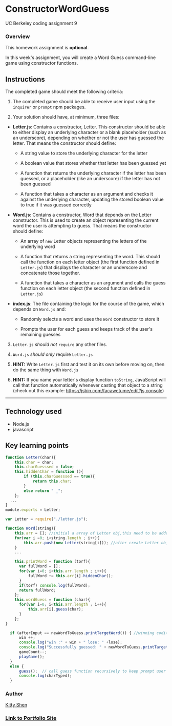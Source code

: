 # ConstructorWordGuess
UC Berkeley coding assignment 9

### Overview

This homework assignment is **optional**.

In this week's assignment, you will create a Word Guess command-line game using constructor functions.


## Instructions

The completed game should meet the following criteria:

1. The completed game should be able to receive user input using the `inquirer` or `prompt` npm packages.

2. Your solution should have, at minimum, three files:

* **Letter.js**: Contains a constructor, Letter. This constructor should be able to either display an underlying character or a blank placeholder (such as an underscore), depending on whether or not the user has guessed the letter. That means the constructor should define:

  * A string value to store the underlying character for the letter

  * A boolean value that stores whether that letter has been guessed yet

  * A function that returns the underlying character if the letter has been guessed, or a placeholder (like an underscore) if the letter has not been guessed

  * A function that takes a character as an argument and checks it against the underlying character, updating the stored boolean value to true if it was guessed correctly

* **Word.js**: Contains a constructor, Word that depends on the Letter constructor. This is used to create an object representing the current word the user is attempting to guess. That means the constructor should define:

  * An array of `new` Letter objects representing the letters of the underlying word

  * A function that returns a string representing the word. This should call the function on each letter object (the first function defined in `Letter.js`) that displays the character or an underscore and concatenate those together.

  * A function that takes a character as an argument and calls the guess function on each letter object (the second function defined in `Letter.js`)

* **index.js**: The file containing the logic for the course of the game, which depends on `Word.js` and:

  * Randomly selects a word and uses the `Word` constructor to store it

  * Prompts the user for each guess and keeps track of the user's remaining guesses

3. `Letter.js` *should not* `require` any other files.

4. `Word.js` *should only* require `Letter.js`

5. **HINT:** Write `Letter.js` first and test it on its own before moving on, then do the same thing with `Word.js`

6. **HINT:** If you name your letter's display function `toString`, JavaScript will call that function automatically whenever casting that object to a string (check out this example: https://jsbin.com/facawetume/edit?js,console)

- - -


## Technology used
* Node.js
* javascript

## Key learning points
```javascript
function Letter(char){
    this.char = char;
    this.charGuesssed = false;
    this.hiddenChar = function (){
        if (this.charGuesssed == true){
            return this.char;
        }
        else return " _";
    };
  ...
}
module.exports = Letter;
```

```javascript
var Letter = require("./letter.js");

function Word(string){
    this.arr = []; //initial a array of Letter obj,this need to be added otherwise can't use the push function on next line
    for(var i =0; i<string.length ; i++){
        this.arr.push(new Letter(string[i])); //after create Letter obj with Letter stamp push it into array
    }
    ...

    this.printWord = function (torf){
      var fullWord = [];
      for(var i=0; i<this.arr.length ; i++){
          fullWord += this.arr[i].hiddenChar();
      } 
      if(torf) console.log(fullWord);
      return fullWord;
    };
    this.wordGuess = function (char){
      for(var i=0; i<this.arr.length ; i++){
          this.arr[i].guess(char);
      }
    };
}
```

```javascript
  if (afterInput == newWordToGuess.printTargetWord()) { //winning codition meet quit and start new round
      win ++;
      console.log("win :" + win + " lose: " +lose);
      console.log("Successfully guessed: " + newWordToGuess.printTargetWord());
      gameCount--;
      playGame();
  }
  else {
      guess();  // call guess function recursively to keep prompt user inpit untill they finish or 10 guess used up
      console.log(charTyped);
  }
```

### Author 
[Kitty Shen ](https://github.com/kittyshen)

### [Link to Portfolio Site](https://kittyshen.github.io/Portfolio/)

